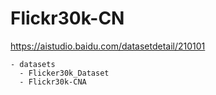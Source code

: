 # Flickr30k-CN
https://aistudio.baidu.com/datasetdetail/210101

```shell
- datasets
  - Flicker30k_Dataset
  - Flickr30k-CNA
```
